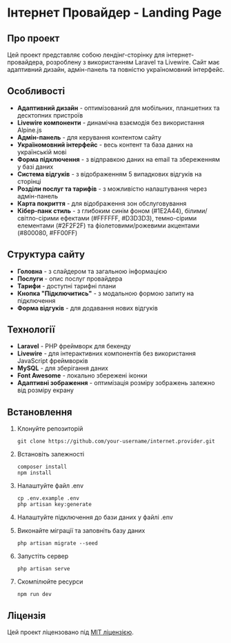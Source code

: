 # Інтернет Провайдер - Landing Page

## Про проект

Цей проект представляє собою лендінг-сторінку для інтернет-провайдера, розроблену з використанням Laravel та Livewire. Сайт має адаптивний дизайн, адмін-панель та повністю україномовний інтерфейс.

## Особливості

- **Адаптивний дизайн** - оптимізований для мобільних, планшетних та десктопних пристроїв
- **Livewire компоненти** - динамічна взаємодія без використання Alpine.js
- **Адмін-панель** - для керування контентом сайту
- **Україномовний інтерфейс** - весь контент та база даних на українській мові
- **Форма підключення** - з відправкою даних на email та збереженням у базі даних
- **Система відгуків** - з відображенням 5 випадкових відгуків на сторінці
- **Розділи послуг та тарифів** - з можливістю налаштування через адмін-панель
- **Карта покриття** - для відображення зон обслуговування
- **Кібер-панк стиль** - з глибоким синім фоном (#1E2A44), білими/світло-сірими ефектами (#FFFFFF, #D3D3D3), темно-сірими елементами (#2F2F2F) та фіолетовими/рожевими акцентами (#800080, #FF00FF)

## Структура сайту

- **Головна** - з слайдером та загальною інформацією
- **Послуги** - опис послуг провайдера
- **Тарифи** - доступні тарифні плани
- **Кнопка "Підключитись"** - з модальною формою запиту на підключення
- **Форма відгуків** - для додавання нових відгуків

## Технології

- **Laravel** - PHP фреймворк для бекенду
- **Livewire** - для інтерактивних компонентів без використання JavaScript фреймворків
- **MySQL** - для зберігання даних
- **Font Awesome** - локально збережені іконки
- **Адаптивні зображення** - оптимізація розміру зображень залежно від розміру екрану

## Встановлення

1. Клонуйте репозиторій
   ```
   git clone https://github.com/your-username/internet.provider.git
   ```

2. Встановіть залежності
   ```
   composer install
   npm install
   ```

3. Налаштуйте файл .env
   ```
   cp .env.example .env
   php artisan key:generate
   ```

4. Налаштуйте підключення до бази даних у файлі .env

5. Виконайте міграції та заповніть базу даних
   ```
   php artisan migrate --seed
   ```

6. Запустіть сервер
   ```
   php artisan serve
   ```

7. Скомпілюйте ресурси
   ```
   npm run dev
   ```

## Ліцензія

Цей проект ліцензовано під [MIT ліцензією](https://opensource.org/licenses/MIT).
